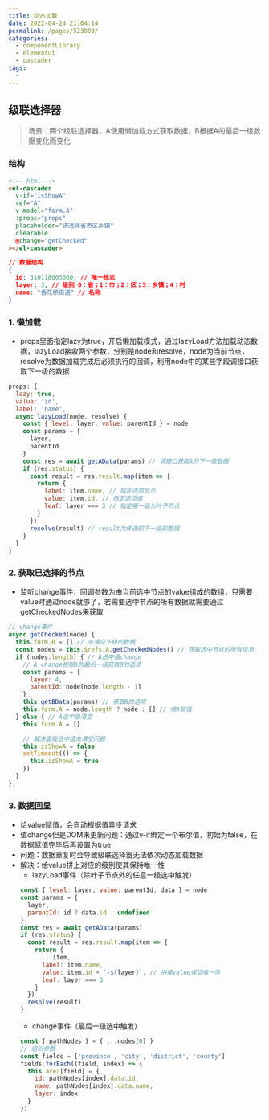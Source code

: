 ```yaml
---
title: 动态加载
date: 2022-04-24 21:04:14
permalink: /pages/523003/
categories:
  - componentLibrary
  - elementui
  - cascader
tags:
  - 
---
```


## 级联选择器
> 场景：两个级联选择器，A使用懒加载方式获取数据，B根据A的最后一级数据变化而变化

### 结构
```html
<!-- html -->
<el-cascader
  v-if="isShowA"
  ref="A"
  v-model="form.A"
  :props="props"
  placeholder="请选择省市区乡镇"
  clearable
  @change="getChecked"
></el-cascader>
```
```json
// 数据结构
{
  id: 310118003000, // 唯一标志
  layer: 3, // 级别 0：省；1：市；2：区；3：乡镇；4：村
  name: "香花桥街道" // 名称
}
```
### 1. 懒加载
- props里面指定lazy为true，开启懒加载模式，通过lazyLoad方法加载动态数据，lazyLoad接收两个参数，分别是node和resolve，node为当前节点，resolve为数据加载完成后必须执行的回调，利用node中的某些字段调接口获取下一级的数据
```js
props: {
  lazy: true,
  value: 'id',
  label: 'name',
  async lazyLoad(node, resolve) {
    const { level: layer, value: parentId } = node
    const params = {
      layer,
      parentId
    }
    const res = await getAData(params) // 调接口获取A的下一级数据
    if (res.status) {
      const result = res.result.map(item => {
        return {
          label: item.name, // 指定选项显示
          value: item.id, // 指定选项值
          leaf: layer === 3 // 指定哪一级为叶子节点
        }
      })
      resolve(result) // result为传递的下一级的数据
    }
  }
}
```
### 2. 获取已选择的节点
- 监听change事件，回调参数为由当前选中节点的value组成的数组，只需要value时通过node就够了，若需要选中节点的所有数据就需要通过getCheckedNodes来获取
```js
// change事件
async getChecked(node) {
  this.form.B = [] // 先清空下级的数据
  const nodes = this.$refs.A.getCheckedNodes() // 获取选中节点的所有信息
  if (nodes.length) { // A选中值change
    // A change根据A的最后一级获取B的选项
    const params = {
      layer: 4,
      parentId: node[node.length - 1]
    }
    this.getBData(params) // 获取B的选项
    this.form.A = node.length ? node : [] // 给A赋值
  } else { // A选中值清空
    this.form.A = []

    // 解决面板选中值未清空问题
    this.isShowA = false
    setTimeout(() => {
      this.isShowA = true
    })
  }
},
```
### 3. 数据回显
- 给value赋值，会自动根据值异步请求
- 值change但是DOM未更新问题：通过v-if绑定一个布尔值，初始为false，在数据赋值完毕后再设置为true
- 问题：数据重复时会导致级联选择器无法依次动态加载数据
- 解决：给value拼上对应的级别使其保持唯一性
  - lazyLoad事件（除叶子节点外的任意一级选中触发）
  ```js
  const { level: layer, value: parentId, data } = node
  const params = {
    layer,
    parentId: id ? data.id : undefined
  }
  const res = await getAData(params)
  if (res.status) {
    const result = res.result.map(item => {
      return {
        ...item,
        label: item.name,
        value: item.id + `-${layer}`, // 拼接value保证唯一性
        leaf: layer === 3
      }
    })
    resolve(result)
  }
  ```
  - change事件（最后一级选中触发）
  ```js
  const { pathNodes } = { ...nodes[0] }
  // 组织参数
  const fields = ['province', 'city', 'district', 'county']
  fields.forEach((field, index) => {
    this.area[field] = {
      id: pathNodes[index].data.id,
      name: pathNodes[index].data.name,
      layer: index
    }
  })
  ```